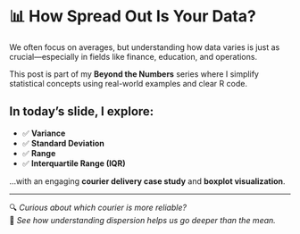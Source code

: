 # 📊 How Spread Out Is Your Data?

We often focus on averages, but understanding how data varies is just as crucial—especially in fields like finance, education, and operations.

This post is part of my **Beyond the Numbers** series where I simplify statistical concepts using real-world examples and clear R code.

## In today’s slide, I explore:

- ✅ **Variance**  
- ✅ **Standard Deviation**  
- ✅ **Range**  
- ✅ **Interquartile Range (IQR)**  

...with an engaging **courier delivery case study** and **boxplot visualization**.

---

🔍 *Curious about which courier is more reliable?*  
👀 *See how understanding dispersion helps us go deeper than the mean.*
